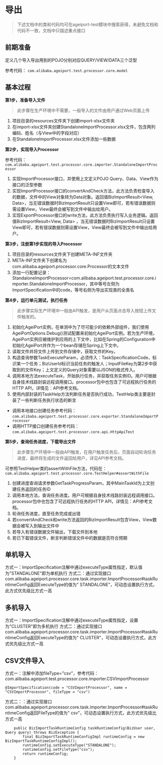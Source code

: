# 导出

>下述文档中的类和代码均可在ageiport-test模块中搜索获得，未避免文档和代码不一致，文档中只描述重点接口

## 前期准备

定义几个导入导出用到的POJO分别对应QUERY/VIEW/DATA三个泛型

参考代码： ```com.alibaba.ageiport.test.processor.core.model```

## 基本过程

**第1步，准备导入文件**

>此步骤在生产环境中不需要，一般导入的文件由用户通过Web页面上传

1. 项目目录的resources文件夹下创建import-xlsx文件夹
2. 在import-xlsx文件夹创建StandaloneImportProcessor.xlsx文件，包含两列编码、姓名（与View中的字段对应）
3. 在StandaloneImportProcessor.xlsx文件添加一些数据

**第2步，实现导入Processor**

参考代码：```com.alibaba.ageiport.test.processor.core.importer.StandaloneImportProcessor```

1. 实现ImportProcessor接口，并使用上文定义POJO Query、Data、View作为接口的泛型参数
2. 实现ImportProcessor接口的convertAndCheck方法，此方法负责检查导入的数据，文件中的View对象转为Data对象。返回值BizImportResult\<View, Data\>，当无错误数据时BizImportResult只设置View即可，若有错误数据则需设置View，View最终会被写到文件中输出给用户。
3. 实现ExportProcessor接口的write方法，此方法负责执行写入业务逻辑。返回值BizImportResult\<View, Data\> ，当无错误数据时BizImportResult只设置View即可，若有错误数据则需设置View，View最终会被写到文件中输出给用户。

**第3步，注册第1步实现的导入Processor**

1. 项目目录的resources文件夹下创建META-INF文件夹
2. META-INF文件夹下创建名为com.alibaba.ageiport.processor.core.Processor的文本文件
3. 添加一行配置记录：StandaloneImportProcessor=com.alibaba.ageiport.test.processor.core.importer.StandaloneImportProcessor，其中等号左侧为ImportSpecification中的code，等号右侧为导出实现类的全类名

**第4步，运行单元测试，执行任务**

>此步骤实际生产环境中一般由API触发，是用户从页面点击导入按钮上传文件触发的。

1. 初始化AgeiPort实例，在单测中为了尽可能少的依赖外部组件，我们使用AgeiPortOptions.Debug()测试配置来初始化AgeiPort实例。若为生产环境，AgeiPort实例应被维护到应用的上下文中，比如在Spring的Configuration中初始化AgeiPort并作为一个bean存储在Spring上下文中。
2. 读取文件并将文件上传到文件存储中，获取文件的Key。
3. 构造查询参数TaskExecuteParam，必须传入：TaskSpecificationCode，标识某一个任务；BizUserId标识当前任务的触发人；InputFileKey为第2步中获取到的文件Key；上文定义的Query对象需要以JSON的格式传入。
4. 调用本地方法executeTask，开始执行任务，并获取任务实例ID。用户可根据自身技术线路封装远程调用接口。processor包中也包含了可远程执行任务的HTTP API，详情见：API参考文档。
5. 使用内部封装的TaskHelp方法判断任务是否执行成功，TestHelp类主要是封装了一些判断任务执行状态的断言

* 调用本地接口创建任务参考代码：```com.alibaba.ageiport.test.processor.core.exporter.StandaloneImportProcessor```
* 调用HTTP接口创建任务参考代码：```com.alibaba.ageiport.test.processor.core.api.HttpApiTest```

**第5步，查询任务进度，下载导出文件**

>此步骤生产环境中一般由API触发，在用户触发任务后，页面自动轮询任务进度，最终将生成的文件返回给用户，详见API参考文档。

可参照TestHelper类的assertWithFile方法，代码在：```com.alibaba.ageiport.test.processor.core.TestHelper#assertWithFile```

1. 创建进度查询请求参数GetTaskProgressParam，其中MainTaskId为上文创建任务返回的任务ID
2. 调用本地方法，查询任务进度。用户可根据自身技术线路封装远程调用接口。processor包中也包含了可远程执行任务的HTTP API，详情见：API参考文档。
3. 轮询任务进度，直至任务完成或出错
4. 若convertAndCheck和write方法返回的BizImportResult包含View，View数据会被写入到输出文件中
5. 若导入有错误数据文件输出，下载文件到本地
6. 若已下载错误文件，断言判断错误文件中的数据是否符合预期

## 单机导入

方式一：ImportSpecification注解中通过executeType属性指定，默认值为"STANDALONE"即为单机执行
方式二：通过实现接口com.alibaba.ageiport.processor.core.task.importer.ImportProcessor#taskRuntimeConfig返回ExecuteType的值为"
STANDALONE"，可动态设置执行方式，此方式优先级比方式一高

## 多机导入

方式一：ImportSpecification注解中通过executeType属性指定，设置为"CLUSTER"即为多机执行
方式二：通过实现接口com.alibaba.ageiport.processor.core.task.importer.ImportProcessor#taskRuntimeConfig返回ExecuteType的值为"
CLUSTER"，可动态设置执行方式，此方式优先级比方式一高

## CSV文件导入

方式一：注解中添加fileType="csv"，参考代码：com.alibaba.ageiport.test.processor.core.importer.CSVImportProcessor
```
@ImportSpecification(code = "CSVImportProcessor", name = "CSVImportProcessor", fileType = "csv")

```

方式二：：通过实现接口com.alibaba.ageiport.processor.core.task.importer.ImportProcessor#taskRuntimeConfig返回FileType的值为"
csv"，可动态设置执行方式，此方式优先级比方式一高
```
    public BizImportTaskRuntimeConfig taskRuntimeConfig(BizUser user, Query query) throws BizException {
        final BizImportTaskRuntimeConfigImpl runtimeConfig = new BizImportTaskRuntimeConfigImpl();
        runtimeConfig.setExecuteType("STANDALONE");
        runtimeConfig.setFileType("csv");
        return runtimeConfig;
    }
```
